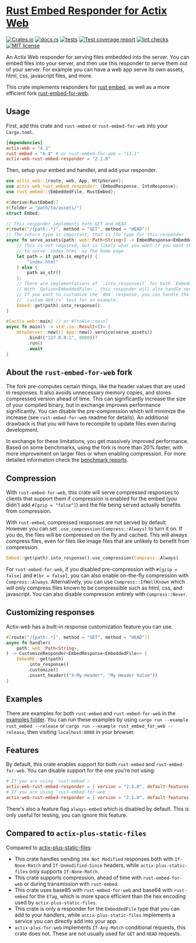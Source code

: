 # [Rust Embed Responder for Actix Web](https://github.com/SeriousBug/actix-web-rust-embed-responder)

[![Crates.io](https://img.shields.io/crates/v/actix-web-rust-embed-responder)](https://crates.io/crates/actix-web-rust-embed-responder) [![docs.rs](https://img.shields.io/docsrs/actix-web-rust-embed-responder)]() [![tests](https://img.shields.io/github/workflow/status/SeriousBug/actix-web-rust-embed-responder/tests?label=tests)](https://github.com/SeriousBug/actix-web-rust-embed-responder/actions/workflows/test.yml) [![Test coverage report](https://img.shields.io/codecov/c/github/SeriousBug/actix-web-rust-embed-responder)](https://codecov.io/gh/SeriousBug/actix-web-rust-embed-responder) [![lint checks](https://img.shields.io/github/workflow/status/SeriousBug/actix-web-rust-embed-responder/lint%20checks?label=lint)](https://github.com/SeriousBug/actix-web-rust-embed-responder/actions/workflows/lint.yml) [![MIT license](https://img.shields.io/github/license/SeriousBug/actix-web-rust-embed-responder)](https://github.com/SeriousBug/actix-web-rust-embed-responder/blob/main/LICENSE.txt)

An Actix Web responder for serving files embedded into the server.
You can embed files into your server, and then use this responder to serve them out of your server.
For example you can have a web app serve its own assets, html, css, javascript files, and more.

This crate implements responders for [rust embed](https://docs.rs/rust-embed/latest/rust_embed/index.html),
as well as a more efficient fork [rust-embed-for-web](https://github.com/SeriousBug/rust-embed-for-web).

## Usage

First, add this crate and `rust-embed` or `rust-embed-for-web` into your `Cargo.toml`.

```toml
[dependencies]
actix-web = "4.2"
rust-embed = "6.4" # or rust-embed-for-web = "11.1"
actix-web-rust-embed-responder = "2.1.0"
```

Then, setup your embed and handler, and add your responder.

```rs
use actix_web::{route, web, App, HttpServer};
use actix_web_rust_embed_responder::{EmbedResponse, IntoResponse};
use rust_embed::{EmbeddedFile, RustEmbed};

#[derive(RustEmbed)]
#[folder = "path/to/assets/"]
struct Embed;

// This responder implements both GET and HEAD
#[route("/{path:.*}", method = "GET", method = "HEAD")]
// The return type is important, that is the type for this responder
async fn serve_assets(path: web::Path<String>) -> EmbedResponse<EmbeddedFile> {
    // This is not required, but is likely what you want if you want this
    // to serve `index.html` as the home page.
    let path = if path.is_empty() {
        "index.html"
    } else {
        path.as_str()
    };
    // There are implementations of `.into_response()` for both `EmbeddedFile` and `Option<EmbeddedFile>`.
    // With `Option<EmbeddedFile>`, this responder will also handle sending a 404 response for `None`.
    // If you want to customize the `404` response, you can handle the `None` case yourself: see the
    // `custom-404.rs` test for an example.
    Embed::get(path).into_response().
}

#[actix_web::main] // or #[tokio::main]
async fn main() -> std::io::Result<()> {
    HttpServer::new(|| App::new().service(serve_assets))
        .bind(("127.0.0.1", 8080))?
        .run()
        .await
}
```

## About the `rust-embed-for-web` fork

The fork pre-computes certain things, like the header values that are used in responses.
It also avoids unnecessary memory copies, and stores compressed version ahead of time.
This can significantly increase the size of your compiled binary, but in exchange improves performance significantly.
You can disable the pre-compression which will minimize the increase (see `rust-embed-for-web` readme for details).
An additional drawback is that you will have to recompile to update files even during development.

In exchange for these limitations, you get massively improved performance.
Based on some benchmarks, using the fork is more than 20% faster, with more improvement on larger files or when enabling compression.
For more detailed information check the [benchmark reports](https://seriousbug.github.io/actix-web-rust-embed-responder/reports/).

## Compression

With `rust-embed-for-web`, this crate will serve compressed responses to clients
that support them if compression is enabled for the embed (you didn't add
`#[gzip = "false"]`) and the file being served actually benefits from compression.

With `rust-embed`, compressed responses are not served by default. However you
can set `.use_compression(Compress::Always)` to turn it on. If you do, the files
will be compressed on the fly and cached. This will always compress files, even
for files like image files that are unlikely to benefit from compression.

```rs
Embed::get(path).into_response().use_compression(Compress::Always)
```

For `rust-embed-for-web`, if you disabled pre-compression with `#[gzip = false]` and `#[br = false]`,
you can also enable on-the-fly compression with `Compress::Always`.
Alternatively, you can use `Compress::IfWellKnown` which will only compress files
known to be compressible such as html, css, and javascript.
You can also disable compression entirely with `Compress::Never`.

## Customizing responses

Actix-web has a built-in response customization feature you can use.

```rs
#[route("/{path:.*}", method = "GET", method = "HEAD")]
async fn handler(
    path: web::Path<String>,
) -> CustomizeResponder<EmbedResponse<EmbeddedFile>> {
    EmbedRE::get(path)
        .into_response()
        .customize()
        .insert_header(("X-My-Header", "My Header Value"))
}
```

## Examples

There are examples for both `rust-embed` and `rust-embed-for-web` in the [examples folder](https://github.com/SeriousBug/actix-web-rust-embed-responder/tree/main/examples).
You can run these examples by using `cargo run --example rust_embed --release` or `cargo run --example rust_embed_for_web --release`, then visiting `localhost:8080` in your browser.

## Features

By default, this crate enables support for both `rust-embed` and
`rust-embed-for-web`. You can disable support for the one you're not using:

```toml
# If you are using `rust-embed`:
actix-web-rust-embed-responder = { version = "2.1.0", default-features = false, features = ["support-rust-embed"] }
# If you are using `rust-embed-for-web`:
actix-web-rust-embed-responder = { version = "2.1.0", default-features = false, features = ["support-rust-embed-for-web"] }
```

There's also a feature flag `always-embed` which is disabled by default. This is only useful for testing, you can ignore this feature.

## Compared to `actix-plus-static-files`

Compared to [actix-plus-static-files](https://crates.io/crates/actix-plus-static-files):

- This crate handles sending `304 Not Modified` responses both with `If-None-Match` and `If-Unmodified-Since` headers, while `actix-plus-static-files` only supports `If-None-Match`.
- This crate supports compression, ahead of time with `rust-embed-for-web` or during transmission with `rust-embed`.
- This crate uses base85 with `rust-embed-for-web` and base64 with `rust-embed` for the `ETag`, which is more space efficient than the hex encoding used by `actix-plus-static-files`.
- This crate is only a responder for the `EmbeddedFile` type that you can add to your handlers, while `actix-plus-static-files` implements a service you can directly add into your app.
- `actix-plus-for-web` implements `If-Any-Match` conditional requests, this crate does not. These are not usually used for `GET` and `HEAD` requests.
